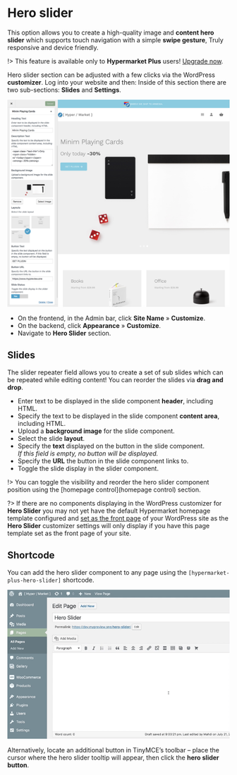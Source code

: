 # Hero slider

This option allows you to create a high-quality image and **content hero slider** which supports touch navigation with a simple **swipe gesture**, Truly responsive and device friendly.

!> This feature is available only to **Hypermarket Plus** users! [Upgrade now](https://www.mypreview.one).

Hero slider section can be adjusted with a few clicks via the WordPress **customizer**. Log into your website and then:
Inside of this section there are two sub-sections: **Slides** and **Settings**.

![Hero product](img/hero-slider.png)

* On the frontend, in the Admin bar, click **Site Name** » **Customize**.
* On the backend, click **Appearance** » **Customize**.
* Navigate to **Hero Slider** section.

## Slides

The slider repeater field allows you to create a set of sub slides which can be repeated while editing content! You can reorder the slides via **drag and drop**.

* Enter text to be displayed in the slide component **header**, including HTML.
* Specify the text to be displayed in the slide component **content area**, including HTML.
* Upload a **background image** for the slide component.	
* Select the slide **layout**.
* Specify the **text** displayed on the button in the slide component.<br/>
*If this field is empty, no button will be displayed.*
* Specify the **URL** the button in the slide component links to.	
* Toggle the slide display in the slider component.	

!> You can toggle the visibility and reorder the hero slider component position using the [homepage control](homepage control) section.

?> If there are no components displaying in the WordPress customizer for **Hero Slider** you may not yet have the default Hypermarket homepage template configured and [set as the front page](setup-homepage-template) of your WordPress site as the **Hero Slider** customizer settings will only display if you have this page template set as the front page of your site. 

## Shortcode

You can add the hero slider component to any page using the ```[hypermarket-plus-hero-slider]``` shortcode.

![Generate a hero slider shortcode](img/generate-hero-slider-shortcode.gif)

Alternatively, locate an additional button in TinyMCE’s toolbar – place the cursor where the hero slider tooltip will appear, then click the **hero slider button**.
